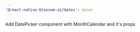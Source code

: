 ```yaml
---
'@react-native-blossom-ui/dates': minor
---
```


Add DatePicker component with MonthCalendar and it's props
